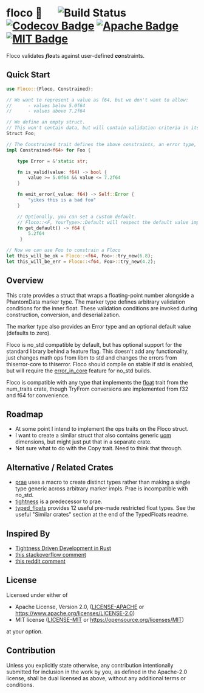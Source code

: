 # floco 🛟 &emsp; ![Build Status] [![Codecov Badge]][Codecov Info] [![Apache Badge]][Apache Link] [![MIT Badge]][MIT Link]

[Build Status]: https://github.com/rileyleff/floco/actions/workflows/rust.yml/badge.svg
[Codecov Badge]: https://codecov.io/gh/RileyLeff/floco/graph/badge.svg?token=CEAG74DDK9
[Codecov Info]: https://codecov.io/gh/RileyLeff/floco
[MIT Badge]: https://img.shields.io/badge/License-MIT-yellow.svg
[MIT Link]: https://opensource.org/licenses/MIT
[Apache Badge]: https://img.shields.io/badge/License-Apache_2.0-blue.svg
[Apache Link]: https://opensource.org/licenses/Apache-2.0

Floco validates ***flo***ats against user-defined ***co***nstraints.

## Quick Start

```rust
use Floco::{Floco, Constrained};

// We want to represent a value as f64, but we don't want to allow:
//      - values below 5.0f64
//      - values above 7.2f64

// We define an empty struct.
// This won't contain data, but will contain validation criteria in its impl.
Struct Foo;

// The Constrained trait defines the above constraints, an error type, and a default value.
impl Constrained<f64> for Foo {

    type Error = &'static str;

    fn is_valid(value: f64) -> bool {
        value >= 5.0f64 && value <= 7.2f64
    }

    fn emit_error(_value: f64) -> Self::Error {
        "yikes this is a bad foo"
    }

    // Optionally, you can set a custom default.
    // Floco::<F, YourType>::Default will respect the default value impl for YourType.
    fn get_default() -> f64 {
        5.2f64
     }

// Now we can use Foo to constrain a Floco
let this_will_be_ok = Floco::<f64, Foo>::try_new(6.8);
let this_will_be_err = Floco::<f64, Foo>::try_new(4.2);

```

## Overview

This crate provides a struct that wraps a floating-point number alongside a PhantomData marker
type. The marker type defines arbitrary validation conditions for the inner float.
These validation conditions are invoked during construction, conversion, and deserialization.

The marker type also provides an Error type and an optional default value (defaults to zero).

Floco is no_std compatible by default, but has optional support for the standard library behind
a feature flag. This doesn't add any functionality, just changes math ops from libm to std and
changes the errors from thiserror-core to thiserror. Floco should compile on stable if std is
enabled, but will require the [error_in_core][`eiclink`] feature for no_std builds.

Floco is compatible with any type that implements the [float][`ntFloatlink`] trait from
the num_traits crate, though TryFrom conversions are implemented from f32 and f64 for
convenience.

## Roadmap
- At some point I intend to implement the ops traits on the Floco struct.
- I want to create a similar struct that also contains generic [uom][`uomlink`] dimensions, but might just put that in a separate crate.
- Not sure what to do with the Copy trait. Need to think that through.

## Alternative / Related Crates
- [prae][`PraeLink`] uses a macro to create distinct types rather than making a single type generic across arbitrary marker impls. Prae is incompatible with no_std.
- [tightness][`TightnessLink`] is a predecessor to prae.
- [typed_floats][`TypedFloatLink`] provides 12 useful pre-made restricted float types. See the useful "Similar crates" section at the end of the TypedFloats readme.

## Inspired By
- [Tightness Driven Development in Rust][`TightnessPost`]
- [this stackoverflow comment][`SOComment`]
- [this reddit comment][`RedditComment`]

[`PraeLink`]: https://github.com/teenjuna/prae
[`TightnessLink`]: https://github.com/PabloMansanet/tightness
[`TypedFloatLink`]: https://github.com/tdelmas/typed_floats
[`TightnessPost`]: https://www.ecorax.net/tightness/
[`RedditComment`]: https://www.reddit.com/r/rust/comments/abmilm/bounded_numeric_types/ed1fs0f/
[`SOComment`]: https://stackoverflow.com/questions/57440412/implementing-constructor-function-in-rust-trait#comment101360200_57440412
[`eiclink`]:  https://github.com/rust-lang/rust/issues/103765
[`ntFloatlink`]: https://docs.rs/num-traits/latest/num_traits/float/trait.Float.html
[`uomlink`]: https://github.com/iliekturtles/uom

## License

Licensed under either of

* Apache License, Version 2.0, ([LICENSE-APACHE](LICENSE-APACHE) or https://www.apache.org/licenses/LICENSE-2.0)
* MIT license ([LICENSE-MIT](LICENSE-MIT) or https://opensource.org/licenses/MIT)

at your option.

## Contribution

Unless you explicitly state otherwise, any contribution intentionally
submitted for inclusion in the work by you, as defined in the Apache-2.0
license, shall be dual licensed as above, without any additional terms or
conditions.
